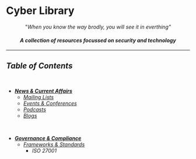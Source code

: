 # Cyber Library

<p align="center">"<i>When you know the way brodly, you will see it in everthing<i>"</p>

<h4 align="center">A collection of resources focussed on security and technology</h4>

****


## Table of Contents
<br/>

- [**News & Current Affairs**](https://github.com/Juliet-Whiskey/cyber-library/blob/main/resources/news.md)
  - [_Mailing Lists_](https://github.com/Juliet-Whiskey/cyber-library/blob/main/resources/news.md#mailing-lists)
  - [_Events & Conferences_](https://github.com/Juliet-Whiskey/cyber-library/blob/main/resources/news.md#events--conferences)
  - [_Podcasts_](https://github.com/Juliet-Whiskey/cyber-library/blob/main/resources/news.md#podcasts)
  - [_Blogs_](https://github.com/Juliet-Whiskey/cyber-library/blob/main/resources/news.md#blogs)
<br/>

- [**Governance & Compliance**](https://github.com/Juliet-Whiskey/cyber-library/blob/main/resources/governance.md#governance--compliance)
  - [Frameworks & Standards](https://github.com/Juliet-Whiskey/cyber-library/blob/main/resources/governance.md#standards--frameworks)
    - _ISO 27001_



